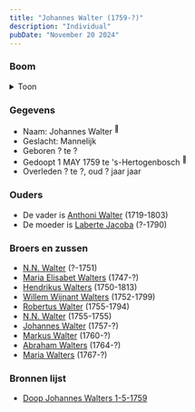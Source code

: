 ```yaml
---
title: "Johannes Walter (1759-?)"
description: "Individual"
pubDate: "November 20 2024"
---
```


### Boom
<details><summary>Toon</summary>

![test](https://www.plantuml.com/plantuml/svg/ZP99Ry8m48Nl_XKZE712IXfsHQmbQX5T3btK4tAIQMBXsCWsGWZbltVAKb0FBJThvhsPpyyUMiUDMnUIsQLGAsvu0J5FbfdHQvLEjDG6dE7AKWkLOxb84H9X4ec7CnOhjuK2YnYDFPIiGuFQRLV8BgOcabiBEmO0OsrID2-vI9OAhGt3WWlLxqF0IiPgyBnVPTd1KHafbsibu9rB6bm1Rk7Uy_p01wXEWwWPZMdgxbEWJ4i8Up6FjujOEoUnruS6t4uduBVzBWmkH7QvbdB1LRf8ZBOsriH1wZOyZ3x0xtW1gSiJm9pJtHp2Z2SwvcU06mA8njDW6lm1CBXcRmSUdzw8ikj1pTRlQ9lEKCNQ9laP8-njC4s5oiZGXDdhd0oDrXudyZolqOAg55dkjYYbtX1IoOuvrUj71Jjodmj79nM-MrGuRPlfd2kY-nqxYN_Uw__u_KEWxUPLyG_sgRCXgfH-v1S0)
</details>

### Gegevens
- Naam: Johannes Walter <sup><a href="../s00203/" style="text-decoration:none" title="Doop Johannes Walters 1-5-1759">:link:</a></sup>
- Geslacht: Mannelijk
- Geboren ? te ? 
- Gedoopt 1 MAY 1759 te 's-Hertogenbosch <sup><a href="../s00203/" style="text-decoration:none" title="Doop Johannes Walters 1-5-1759">:link:</a></sup>
- Overleden ? te ?, oud ? jaar jaar 

### Ouders
- De vader is [Anthoni Walter](../i00131/) (1719-1803)
- De moeder is [Laberte Jacoba](../i00132/) (?-1790)

### Broers en zussen
- [N.N. Walter](../i00143/) (?-1751)
- [Maria Elisabet Walters](../i00147/) (1747-?)
- [Hendrikus Walters](../i00139/) (1750-1813)
- [Willem Wijnant Walters](../i00120/) (1752-1799)
- [Robertus Walter](../i00140/) (1755-1794)
- [N.N. Walter](../i00173/) (1755-1755)
- [Johannes Walter](../i00141/) (1757-?)
- [Markus Walter](../i00144/) (1760-?)
- [Abraham Walters](../i00133/) (1764-?)
- [Maria Walters](../i00138/) (1767-?)

### Bronnen lijst
- [Doop Johannes Walters 1-5-1759](../s00203/)